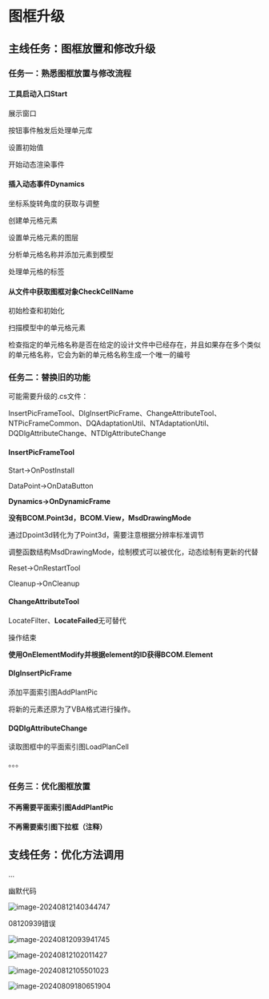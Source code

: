 # 图框升级

## 主线任务：图框放置和修改升级

### 任务一：熟悉图框放置与修改流程

#### 工具启动入口Start

展示窗口

按钮事件触发后处理单元库

设置初始值

开始动态渲染事件

#### 插入动态事件Dynamics

坐标系旋转角度的获取与调整

创建单元格元素

设置单元格元素的图层

分析单元格名称并添加元素到模型

处理单元格的标签

#### 从文件中获取图框对象CheckCellName

初始检查和初始化

扫描模型中的单元格元素



检查指定的单元格名称是否在给定的设计文件中已经存在，并且如果存在多个类似的单元格名称，它会为新的单元格名称生成一个唯一的编号



### 任务二：替换旧的功能

可能需要升级的.cs文件：

InsertPicFrameTool、DlgInsertPicFrame、ChangeAttributeTool、NTPicFrameCommon、DQAdaptationUtil、NTAdaptationUtil、DQDlgAttributeChange、NTDlgAttributeChange

#### InsertPicFrameTool

Start->OnPostInstall

DataPoint->OnDataButton

**Dynamics->OnDynamicFrame**

**没有BCOM.Point3d，BCOM.View，MsdDrawingMode**

通过Dpoint3d转化为了Point3d，需要注意根据分辨率标准调节

调整函数结构MsdDrawingMode，绘制模式可以被优化，动态绘制有更新的代替

Reset->OnRestartTool

Cleanup->OnCleanup

#### ChangeAttributeTool

LocateFilter、**LocateFailed**无可替代

操作结束

**使用OnElementModify并根据element的ID获得BCOM.Element**

#### DlgInsertPicFrame

添加平面索引图AddPlantPic

将新的元素还原为了VBA格式进行操作。

#### DQDlgAttributeChange

读取图框中的平面索引图LoadPlanCell

。。。





### 任务三：优化图框放置

#### 不再需要平面索引图AddPlantPic



#### 不再需要索引图下拉框（注释）













## 支线任务：优化方法调用

...



















































幽默代码

![image-20240812140344747](图框.assets/image-20240812140344747.png)

08120939错误

![image-20240812093941745](图框.assets/image-20240812093941745.png)



![image-20240812102011427](图框.assets/image-20240812102011427.png)



![image-20240812105501023](图框.assets/image-20240812105501023.png)



![image-20240809180651904](图框.assets/image-20240809180651904.png)